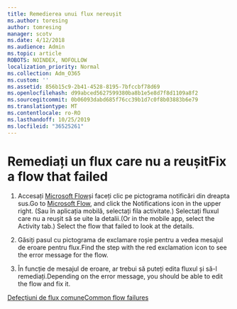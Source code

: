 ```yaml
---
title: Remedierea unui flux nereușit
ms.author: toresing
author: tomresing
manager: scotv
ms.date: 4/12/2018
ms.audience: Admin
ms.topic: article
ROBOTS: NOINDEX, NOFOLLOW
localization_priority: Normal
ms.collection: Adm_O365
ms.custom: ''
ms.assetid: 856b15c9-2b41-4528-8195-7bfccbf78d69
ms.openlocfilehash: d99abced5627599380ba8b1e5e8d7f8d1109a8f2
ms.sourcegitcommit: 0b06093dabd685f76cc39b1d7c0f8b03883b6e79
ms.translationtype: MT
ms.contentlocale: ro-RO
ms.lasthandoff: 10/25/2019
ms.locfileid: "36525261"
---
```

# <a name="fix-a-flow-that-failed"></a><span data-ttu-id="77366-102">Remediați un flux care nu a reușit</span><span class="sxs-lookup"><span data-stu-id="77366-102">Fix a flow that failed</span></span>

1. <span data-ttu-id="77366-103">Accesați [Microsoft Flow](https://flow.microsoft.com/)și faceți clic pe pictograma notificări din dreapta sus.</span><span class="sxs-lookup"><span data-stu-id="77366-103">Go to [Microsoft Flow](https://flow.microsoft.com/), and click the Notifications icon in the upper right.</span></span> <span data-ttu-id="77366-104">(Sau în aplicația mobilă, selectați fila activitate.) Selectați fluxul care nu a reușit să se uite la detalii.</span><span class="sxs-lookup"><span data-stu-id="77366-104">(Or in the mobile app, select the Activity tab.) Select the flow that failed to look at the details.</span></span>
    
2. <span data-ttu-id="77366-105">Găsiți pasul cu pictograma de exclamare roșie pentru a vedea mesajul de eroare pentru flux.</span><span class="sxs-lookup"><span data-stu-id="77366-105">Find the step with the red exclamation icon to see the error message for the flow.</span></span>
    
3. <span data-ttu-id="77366-106">În funcție de mesajul de eroare, ar trebui să puteți edita fluxul și să-l remediați.</span><span class="sxs-lookup"><span data-stu-id="77366-106">Depending on the error message, you should be able to edit the flow and fix it.</span></span> 
    
[<span data-ttu-id="77366-107">Defecțiuni de flux comune</span><span class="sxs-lookup"><span data-stu-id="77366-107">Common flow failures</span></span>](https://go.microsoft.com/fwlink/?linkid=872110)
  

